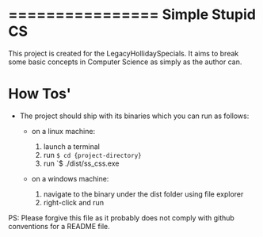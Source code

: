 ================
Simple Stupid CS
================

This project is created for the LegacyHollidaySpecials. It aims to break some basic concepts in Computer Science as simply as the author can.

How Tos'
=======
- The project should ship with its binaries which you can run as follows:
  * on a linux machine:
    1. launch a terminal
    2. run `$ cd {project-directory}`
    3. run `$ ./dist/ss_css.exe
  
  * on a windows machine:
    1. navigate to the binary under the dist folder using file explorer
    2. right-click and run

PS: Please forgive this file as it probably does not comply with github conventions
for a README file.

